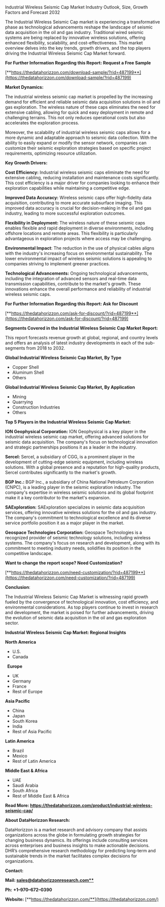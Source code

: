 ﻿Industrial Wireless Seismic Cap Market Industry Outlook, Size, Growth Factors and Forecast 2032

The Industrial Wireless Seismic Cap market is experiencing a transformative phase as technological advancements reshape the landscape of seismic data acquisition in the oil and gas industry. Traditional wired seismic systems are being replaced by innovative wireless solutions, offering enhanced flexibility, scalability, and cost-effectiveness. This market overview delves into the key trends, growth drivers, and the top players driving the Industrial Wireless Seismic Cap Market forward.

**For Further Information Regarding this Report: Request a Free Sample**	

[**https://thedatahorizzon.com/download-sample/?rid=487199**](https://thedatahorizzon.com/download-sample/?rid=487199)

**Market Dynamics:**

The industrial wireless seismic cap market is propelled by the increasing demand for efficient and reliable seismic data acquisition solutions in oil and gas exploration. The wireless nature of these caps eliminates the need for extensive cabling, allowing for quick and easy deployment in remote and challenging terrains. This not only reduces operational costs but also accelerates the exploration process.

Moreover, the scalability of industrial wireless seismic caps allows for a more dynamic and adaptable approach to seismic data collection. With the ability to easily expand or modify the sensor network, companies can customize their seismic exploration strategies based on specific project requirements, optimizing resource utilization.

**Key Growth Drivers:**

**Cost Efficiency:** Industrial wireless seismic caps eliminate the need for extensive cabling, reducing installation and maintenance costs significantly. This cost efficiency is a major driver for companies looking to enhance their exploration capabilities while maintaining a competitive edge.

**Improved Data Accuracy:** Wireless seismic caps offer high-fidelity data acquisition, contributing to more accurate subsurface imaging. This improved data accuracy is crucial for decision-making in the oil and gas industry, leading to more successful exploration outcomes.

**Flexibility in Deployment:** The wireless nature of these seismic caps enables flexible and rapid deployment in diverse environments, including offshore locations and remote areas. This flexibility is particularly advantageous in exploration projects where access may be challenging.

**Environmental Impact**: The reduction in the use of physical cables aligns with the industry's increasing focus on environmental sustainability. The lower environmental impact of wireless seismic solutions is appealing to companies striving to implement greener practices.

**Technological Advancements:** Ongoing technological advancements, including the integration of advanced sensors and real-time data transmission capabilities, contribute to the market's growth. These innovations enhance the overall performance and reliability of industrial wireless seismic caps.

**For Further Information Regarding this Report: Ask for Discount**	

[**https://thedatahorizzon.com/ask-for-discount/?rid=487199**](https://thedatahorizzon.com/ask-for-discount/?rid=487199)

**Segments Covered in the Industrial Wireless Seismic Cap Market Report:**

This report forecasts revenue growth at global, regional, and country levels and offers an analysis of latest industry developments in each of the sub-segments from 2018 to 2032.

**Global Industrial Wireless Seismic Cap Market, By Type**

- Copper Shell
- Aluminum Shell
- Others

**Global Industrial Wireless Seismic Cap Market, By Application**

- Mining
- Quarrying
- Construction Industries
- Others

**Top 5 Players in the Industrial Wireless Seismic Cap Market:**

**ION Geophysical Corporation:** ION Geophysical is a key player in the industrial wireless seismic cap market, offering advanced solutions for seismic data acquisition. The company's focus on technological innovation and strategic partnerships positions it as a leader in the industry.

**Sercel:** Sercel, a subsidiary of CGG, is a prominent player in the development of cutting-edge seismic equipment, including wireless solutions. With a global presence and a reputation for high-quality products, Sercel contributes significantly to the market's growth.

**BGP Inc.:** BGP Inc., a subsidiary of China National Petroleum Corporation (CNPC), is a leading player in the seismic exploration industry. The company's expertise in wireless seismic solutions and its global footprint make it a key contributor to the market's expansion.

**SAExploration:** SAExploration specializes in seismic data acquisition services, offering innovative wireless solutions for the oil and gas industry. The company's commitment to technological excellence and its diverse service portfolio position it as a major player in the market.

**Geospace Technologies Corporation:** Geospace Technologies is a recognized provider of seismic technology solutions, including wireless systems. The company's focus on research and development, along with its commitment to meeting industry needs, solidifies its position in the competitive landscape.

**Want to change the report scope? Need Customization?**

[**https://thedatahorizzon.com/need-customization/?rid=487199**](https://thedatahorizzon.com/need-customization/?rid=487199)

**Conclusion**:

The Industrial Wireless Seismic Cap Market is witnessing rapid growth fueled by the convergence of technological innovation, cost efficiency, and environmental considerations. As top players continue to invest in research and development, the market is poised for further advancements, driving the evolution of seismic data acquisition in the oil and gas exploration sector.

**Industrial Wireless Seismic Cap Market: Regional Insights**

**North America**

- U.S.
- Canada

` `**Europe**

- UK
- Germany
- France
- Rest of Europe

**Asia Pacific**

- China
- Japan
- South Korea
- India
- Rest of Asia Pacific

**Latin America**

- Brazil
- Mexico
- Rest of Latin America

**Middle East & Africa**

- UAE
- Saudi Arabia
- South Africa
- Rest of Middle East & Africa

**Read More: <https://thedatahorizzon.com/product/industrial-wireless-seismic-cap/>**


**About DataHorizzon Research:**

DataHorizzon is a market research and advisory company that assists organizations across the globe in formulating growth strategies for changing business dynamics. Its offerings include consulting services across enterprises and business insights to make actionable decisions. DHR’s comprehensive research methodology for predicting long-term and sustainable trends in the market facilitates complex decisions for organizations.

**Contact:**

**Mail: [sales@datahorizzonresearch.com**](mailto:sales@datahorizzonresearch.com)**

**Ph:** **+1–970–672–0390**

**Website:** [**https://thedatahorizzon.com/**](https://thedatahorizzon.com/)


